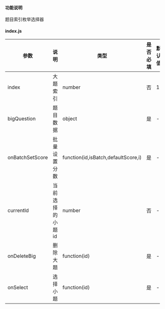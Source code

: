 #### 功能说明
题目索引枚举选择器

#### index.js

参数 | 说明 | 类型 |是否必填| 默认值
---|---|---|---|---
index|大题索引|number|否|1
bigQuestion|题目数据|object|是|-
onBatchSetScore|批量设置分数|function(id,isBatch,defaultScore,i)|是|-
currentId|当前选择的小题id|number|否|-
onDeleteBig|删除大题|function(id)|是|-
onSelect|选择小题|function(id)|是|-

